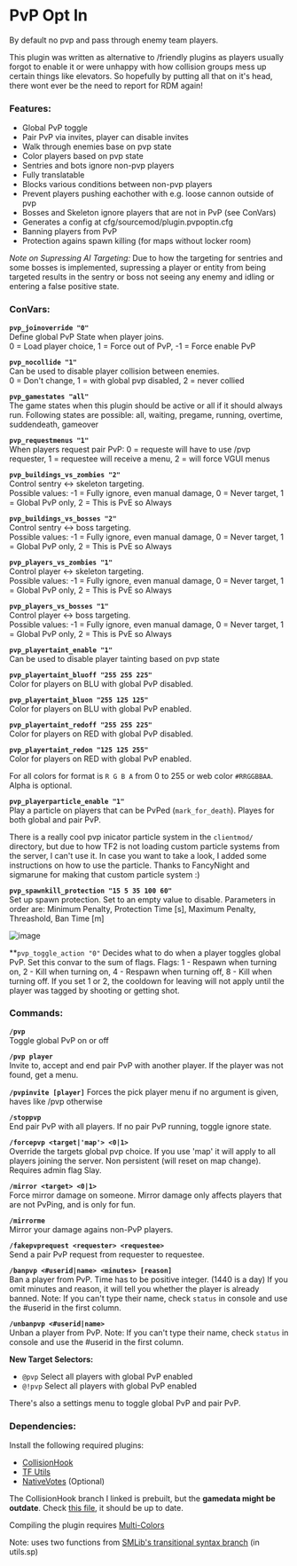 # PvP Opt In
By default no pvp and pass through enemy team players.

This plugin was written as alternative to /friendly plugins as players usually forgot to enable it or were unhappy with how collision groups mess up certain things like elevators. So hopefully by putting all that on it's head, there wont ever be the need to report for RDM again!

### Features:

- Global PvP toggle
- Pair PvP via invites, player can disable invites
- Walk through enemies base on pvp state
- Color players based on pvp state
- Sentries and bots ignore non-pvp players
- Fully translatable
- Blocks various conditions between non-pvp players
- Prevent players pushing eachother with e.g. loose cannon outside of pvp
- Bosses and Skeleton ignore players that are not in PvP (see ConVars)
- Generates a config at cfg/sourcemod/plugin.pvpoptin.cfg
- Banning players from PvP
- Protection agains spawn killing (for maps without locker room)

*Note on Supressing AI Targeting:* Due to how the targeting for sentries and some bosses is implemented,
supressing a player or entity from being targeted results in the sentry or boss not seeing any enemy and idling or
entering a false positive state.

### ConVars:

**`pvp_joinoverride "0"`**   
Define global PvP State when player joins.   
0 = Load player choice, 1 = Force out of PvP, -1 = Force enable PvP

**`pvp_nocollide "1"`**   
Can be used to disable player collision between enemies.   
0 = Don't change, 1 = with global pvp disabled, 2 = never collied

**`pvp_gamestates "all"`**   
The game states when this plugin should be active or all if it should always run. Following states are possible: all, waiting, pregame, running, overtime, suddendeath, gameover

**`pvp_requestmenus "1"`**   
When players request pair PvP: 0 = requeste will have to use /pvp requester, 1 = requestee will receive a menu, 2 = will force VGUI menus

**`pvp_buildings_vs_zombies "2"`**   
Control sentry <-> skeleton targeting.   
Possible values: -1 = Fully ignore, even manual damage, 0 = Never target, 1 = Global PvP only, 2 = This is PvE so Always

**`pvp_buildings_vs_bosses "2"`**   
Control sentry <-> boss targeting.   
Possible values: -1 = Fully ignore, even manual damage, 0 = Never target, 1 = Global PvP only, 2 = This is PvE so Always

**`pvp_players_vs_zombies "1"`**   
Control player <-> skeleton targeting.   
Possible values: -1 = Fully ignore, even manual damage, 0 = Never target, 1 = Global PvP only, 2 = This is PvE so Always

**`pvp_players_vs_bosses "1"`**   
Control player <-> boss targeting.   
Possible values: -1 = Fully ignore, even manual damage, 0 = Never target, 1 = Global PvP only, 2 = This is PvE so Always

**`pvp_playertaint_enable "1"`**   
Can be used to disable player tainting based on pvp state

**`pvp_playertaint_bluoff "255 255 225"`**   
Color for players on BLU with global PvP disabled.

**`pvp_playertaint_bluon "255 125 125"`**   
Color for players on BLU with global PvP enabled.

**`pvp_playertaint_redoff "255 255 225"`**   
Color for players on RED with global PvP disabled.

**`pvp_playertaint_redon "125 125 255"`**   
Color for players on RED with global PvP enabled.

For all colors for format is `R G B A` from 0 to 255 or web color `#RRGGBBAA`. Alpha is optional.

**`pvp_playerparticle_enable "1"`**   
Play a particle on players that can be PvPed (`mark_for_death`). Playes for both global and pair PvP.

There is a really cool pvp inicator particle system in the `clientmod/` directory, but due to how TF2 is not loading 
custom particle systems from the server, I can't use it. In case you want to take a look, I added some instructions on
how to use the particle. Thanks to FancyNight and sigmarune for making that custom particle system :)

**`pvp_spawnkill_protection "15 5 35 100 60"`**   
Set up spawn protection. Set to an empty value to disable.
Parameters in order are: Minimum Penalty, Protection Time [s], Maximum Penalty, Threashold, Ban Time [m]

![image](./spawnProtectionParams.png)

**`pvp_toggle_action "0"`
Decides what to do when a player toggles global PvP. Set this convar to the sum of flags.
Flags: 1 - Respawn when turning on, 2 - Kill when turning on, 4 - Respawn when turning off, 8 - Kill when turning off.
If you set 1 or 2, the cooldown for leaving will not apply until the player was tagged by shooting or getting shot.

### Commands:

**`/pvp`**   
Toggle global PvP on or off

**`/pvp player`**   
Invite to, accept and end pair PvP with another player.
If the player was not found, get a menu.

**`/pvpinvite [player]`**
Forces the pick player menu if no argument is given, haves like /pvp otherwise

**`/stoppvp`**   
End pair PvP with all players.
If no pair PvP running, toggle ignore state.

**`/forcepvp <target|'map'> <0|1>`**   
Override the targets global pvp choice. If you use 'map' it will apply to all players joining the server. Non persistent (will reset on map change). Requires admin flag Slay.

**`/mirror <target> <0|1>`**   
Force mirror damage on someone. Mirror damage only affects players that are not PvPing, and is only for fun.

**`/mirrorme`**   
Mirror your damage agains non-PvP players.

**`/fakepvprequest <requester> <requestee>`**   
Send a pair PvP request from requester to requestee.

**`/banpvp <#userid|name> <minutes> [reason]`**   
Ban a player from PvP. Time has to be positive integer. (1440 is a day)
If you omit minutes and reason, it will tell you whether the player is already banned.
Note: If you can't type their name, check `status` in console and use the #userid in the first column.

**`/unbanpvp <#userid|name>`**   
Unban a player from PvP.
Note: If you can't type their name, check `status` in console and use the #userid in the first column.

**New Target Selectors:**
- `@pvp` Select all players with global PvP enabled
- `@!pvp` Select all players with global PvP enabled

There's also a settings menu to toggle global PvP and pair PvP.

### Dependencies:

Install the following required plugins:
- [CollisionHook](https://github.com/voided/CollisionHook/releases)
- [TF Utils](https://github.com/nosoop/SM-TFUtils/releases)
- [NativeVotes](https://github.com/sapphonie/sourcemod-nativevotes-updated) (Optional)

The CollisionHook branch I linked is prebuilt, but the **gamedata might be outdate**.
Check [this file](https://github.com/voided/CollisionHook/blob/master/sourcemod/gamedata/collisionhook.txt), it should be up to date.

Compiling the plugin requires [Multi-Colors](https://github.com/Bara/Multi-Colors)

Note: uses two functions from [SMLib's transitional syntax branch](https://github.com/bcserv/smlib/tree/transitional_syntax) (in utils.sp)

